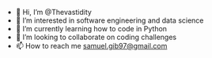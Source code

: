 - 👋 Hi, I’m @Thevastidity
- 👀 I’m interested in software engineering and data science
- 🌱 I’m currently learning how to code in Python
- 💞️ I’m looking to collaborate on coding challenges 
- 📫 How to reach me samuel.gib97@gmail.com

<!---
Thevastidity/Thevastidity is a ✨ special ✨ repository because its `README.md` (this file) appears on your GitHub profile.
You can click the Preview link to take a look at your changes.
--->
